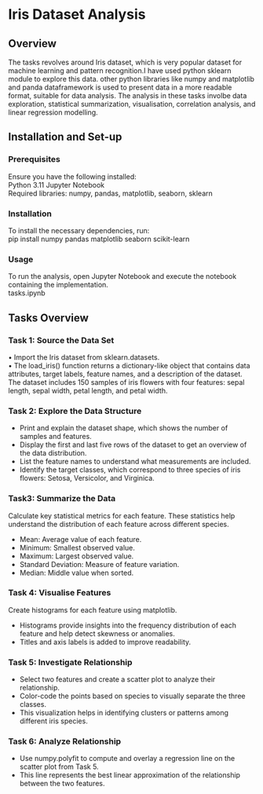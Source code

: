 # Iris Dataset Analysis

## Overview
The tasks revolves around Iris dataset, which is very popular dataset for machine learning and pattern recognition.I have used python sklearn module to explore this data. other python libraries like numpy and matplotlib and panda dataframework is used to present data in a more readable format, suitable for data analysis. The analysis in these tasks involbe data exploration, statistical summarization, visualisation, correlation analysis, and linear regression modelling.


## Installation and Set-up

### Prerequisites
Ensure you have the following installed:  
Python 3.11
Jupyter Notebook  
Required libraries: numpy, pandas, matplotlib, seaborn, sklearn  

### Installation
To install the necessary dependencies, run:  
pip install numpy pandas matplotlib seaborn scikit-learn  

### Usage
To run the analysis, open Jupyter Notebook and execute the notebook containing the implementation.  
tasks.ipynb  

## Tasks Overview

### Task 1: Source the Data Set
 •	Import the Iris dataset from sklearn.datasets.  
 •	The load_iris() function returns a dictionary-like object that contains data attributes, target labels, feature names, and a 
    description of the dataset. The dataset includes 150 samples of iris flowers with four features: sepal length, sepal width, petal length, and petal width.  

### Task 2: Explore the Data Structure
- Print and explain the dataset shape, which shows the number of samples and features.  
- Display the first and last five rows of the dataset to get an overview of the data distribution.  
- List the feature names to understand what measurements are included.  
- Identify the target classes, which correspond to three species of iris flowers: Setosa, Versicolor, and Virginica.  

### Task3: Summarize the Data
Calculate key statistical metrics for each feature. These statistics help understand the distribution of each feature across different species.
- Mean: Average value of each feature.  
- Minimum: Smallest observed value.  
- Maximum: Largest observed value.  
- Standard Deviation: Measure of feature variation.  
- Median: Middle value when sorted.  

### Task 4: Visualise Features
Create histograms for each feature using matplotlib.  
- Histograms provide insights into the frequency distribution of each feature and help detect skewness or anomalies.  
- Titles and axis labels is added to improve readability.  

### Task 5: Investigate Relationship
- Select two features and create a scatter plot to analyze their relationship.
- Color-code the points based on species to visually separate the three classes.
- This visualization helps in identifying clusters or patterns among different iris species.

### Task 6: Analyze Relationship
- Use numpy.polyfit to compute and overlay a regression line on the scatter plot from Task 5.
- This line represents the best linear approximation of the relationship between the two features.

